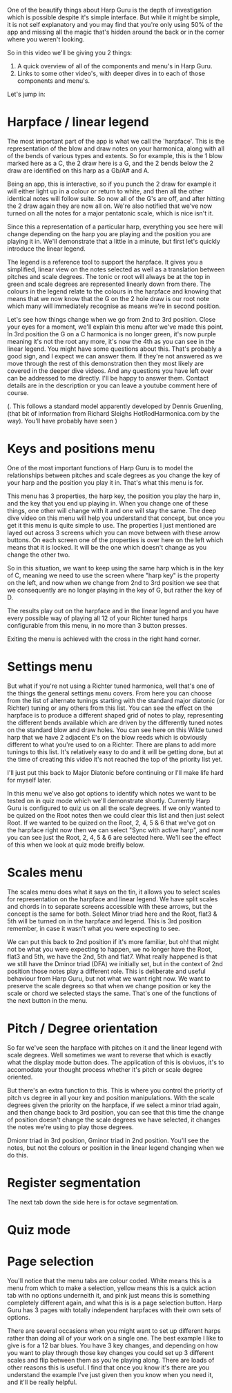 One of the beautify things about Harp Guru is the depth of investigation which is possible despite it's simple interface. But while it might be simple, it is not self explanatory and you may find that you're only using 50% of the app and missing all the magic that's hidden around the back or in the corner where you weren't looking.

So in this video we'll be giving you 2 things:

1. A quick overview of all of the components and menu's in Harp Guru.
2. Links to some other video's, with deeper dives in to each of those components and menu's.

Let's jump in:

# Harpface / linear legend

The most important part of the app is what we call the 'harpface'. This is the representation of the blow and draw notes on your harmonica, along with all of the bends of various types and extents. So for example, this is the 1 blow marked here as a C, the 2 draw here is a G, and the 2 bends below the 2 draw are identified on this harp as a Gb/A# and A.

Being an app, this is interactive, so if you punch the 2 draw for example it will either light up in a colour or return to white, and then all the other identical notes will follow suite. So now all of the G's are off, and after hitting the 2 draw again they are now all on. We're also notified that we've now turned on all the notes for a major pentatonic scale, which is nice isn't it.

Since this a representation of a particular harp, everything you see here will change depending on the harp you are playing and the position you are playing it in. We'll demonstrate that a little in a minute, but first let's quickly introduce the linear legend.

The legend is a reference tool to support the harpface. It gives you a simplified, linear view on the notes selected as well as a translation between pitches and scale degrees. The tonic or root will always be at the top in green and scale degrees are represented linearly down from there. The colours in the legend relate to the colours in the harpface and knowing that means that we now know that the G on the 2 hole draw is our root note which many will immediately recognise as means we're in second position.

Let's see how things change when we go from 2nd to 3rd position. Close your eyes for a moment, we'll explain this menu after we've made this point. In 3rd position the G on a C harmonica is no longer green, it's now purple meaning it's not the root any more, it's now the 4th as you can see in the linear legend. You might have some questions about this. That's probably a good sign, and I expect we can answer them. If they're not answered as we move through the rest of this demonstration then they most likely are covered in the deeper dive videos. And any questions you have left over can be addressed to me directly. I'll be happy to answer them. Contact details are in the description or you can leave a youtube comment here of course.

(. This follows a standard model apparently developed by Dennis Gruenling, (that bit of information from Richard Sleighs HotRodHarmonica.com by the way). You'll have probably have seen )



# Keys and positions menu

One of the most important functions of Harp Guru is to model the relationships between pitches and scale degrees as you change the key of your harp and the position you play it in. That's what this menu is for.

This menu has 3 properties, the harp key, the position you play the harp in, and the key that you end up playing in. When you change one of these things, one other will change with it and one will stay the same. The deep dive video on this menu will help you understand that concept, but once you get it this menu is quite simple to use. The properties I just mentioned are layed out across 3 screens which you can move between with these arrow buttons. On each screen one of the properties is over here on the left which means that it is locked. It will be the one which doesn't change as you change the other two.

So in this situation, we want to keep using the same harp which is in the key of C, meaning we need to use the screen where "harp key" is the property on the left, and now when we change from 2nd to 3rd position we see that we consequently are no longer playing in the key of G, but rather the key of D.

The results play out on the harpface and in the linear legend and you have every possible way of playing all 12 of your Richter tuned harps configurable from this menu, in no more than 3 button presses.

Exiting the menu is achieved with the cross in the right hand corner.

# Settings menu

But what if you're not using a Richter tuned harmonica, well that's one of the things the general settings menu covers. From here you can choose from the list of alternate tunings starting with the standard major diatonic (or Richter) tuning or any others from this list. You can see the effect on the harpface is to produce a different shaped grid of notes to play, representing the different bends available which are driven by the differently tuned notes on the standard blow and draw holes. You can see here on this Wilde tuned harp that we have 2 adjacent E's on the blow reeds which is obviously different to what you're used to on a Richter. There are plans to add more tunings to this list. It's relatively easy to do and it will be getting done, but at the time of creating this video it's not reached the top of the priority list yet.

I'll just put this back to Major Diatonic before continuing or I'll make life hard for myself later.

In this menu we've also got options to identify which notes we want to be tested on in quiz mode which we'll demonstrate shortly. Currently Harp Guru is configured to quiz us on all the scale degrees. If we only wanted to be quized on the Root notes then we could clear this list and then just select Root. If we wanted to be quized on the Root, 2, 4, 5 & 6 that we've got on the harpface right now then we can select "Sync with active harp", and now you can see just the Root, 2, 4, 5 & 6 are selected here. We'll see the effect of this when we look at quiz mode breifly below.

# Scales menu

The scales menu does what it says on the tin, it allows you to select scales for representation on the harpface and linear legend. We have split scales and chords in to separate screens accessible with these arrows, but the concept is the same for both. Select Minor triad here and the Root, flat3 & 5th will be turned on in the harpface and legend. This is 3rd position remember, in case it wasn't what you were expecting to see.

We can put this back to 2nd position if it's more familiar, but oh! that might not be what you were expecting to happen, we no longer have the Root, flat3 and 5th, we have the 2nd, 5th and flat7. What really happened is that we still have the Dminor triad (DFA) we initially set, but in the context of 2nd position those notes play a different role. This is deliberate and useful behaviour from Harp Guru, but not what we want right now. We want to preserve the scale degrees so that when we change position or key the scale or chord we selected stays the same. That's one of the functions of the next button in the menu.

# Pitch / Degree orientation

So far we've seen the harpface with pitches on it and the linear legend with scale degrees. Well sometimes we want to reverse that which is exactly what the display mode button does. The application of this is obviuos, it's to accomodate your thought process whether it's pitch or scale degree oriented.

But there's an extra function to this. This is where you control the priority of pitch vs degree in all your key and position manipulations. With the scale degrees given the priority on the harpface, if we select a minor triad again, and then change back to 3rd position, you can see that this time the change of position doesn't change the scale degrees we have selected, it changes the notes we're using to play those degrees.

Dmionr triad in 3rd position, Gminor triad in 2nd position. You'll see the notes, but not the colours or position in the linear legend changing when we do this.

# Register segmentation

The next tab down the side here is for octave segmentation.

# Quiz mode

# Page selection

You'll notice that the menu tabs are colour coded. White means this is a menu from which to make a selection, yellow means this is a quick action tab with no options underneith it, and pink just means this is something completely different again, and what this is is a page selection button. Harp Guru has 3 pages with totally independent harpfaces with their own sets of options.

There are several occasions when you might want to set up different harps rather than doing all of your work on a single one. The best example I like to give is for a 12 bar blues. You have 3 key changes, and depending on how you want to play through those key changes you could set up 3 different scales and flip between them as you're playing along. There are loads of other reasons this is useful. I find that once you know it's there are you understand the example I've just given then you know when you need it, and it'll be really helpful.
